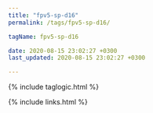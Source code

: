 ```yaml
---
title: "fpv5-sp-d16"
permalink: /tags/fpv5-sp-d16/

tagName: fpv5-sp-d16

date: 2020-08-15 23:02:27 +0300
last_updated: 2020-08-15 23:02:27 +0300

---
```


{% include taglogic.html %}

{% include links.html %}

